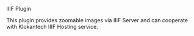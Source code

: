 IIIF Plugin

This plugin provides zoomable images via IIIF Server and can cooperate with Klokantech IIIF Hosting service.

